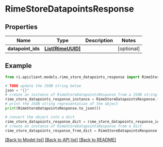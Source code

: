 # RimeStoreDatapointsResponse


## Properties

Name | Type | Description | Notes
------------ | ------------- | ------------- | -------------
**datapoint_ids** | [**List[RimeUUID]**](RimeUUID.md) |  | [optional] 

## Example

```python
from ri.apiclient.models.rime_store_datapoints_response import RimeStoreDatapointsResponse

# TODO update the JSON string below
json = "{}"
# create an instance of RimeStoreDatapointsResponse from a JSON string
rime_store_datapoints_response_instance = RimeStoreDatapointsResponse.from_json(json)
# print the JSON string representation of the object
print(RimeStoreDatapointsResponse.to_json())

# convert the object into a dict
rime_store_datapoints_response_dict = rime_store_datapoints_response_instance.to_dict()
# create an instance of RimeStoreDatapointsResponse from a dict
rime_store_datapoints_response_from_dict = RimeStoreDatapointsResponse.from_dict(rime_store_datapoints_response_dict)
```
[[Back to Model list]](../README.md#documentation-for-models) [[Back to API list]](../README.md#documentation-for-api-endpoints) [[Back to README]](../README.md)

